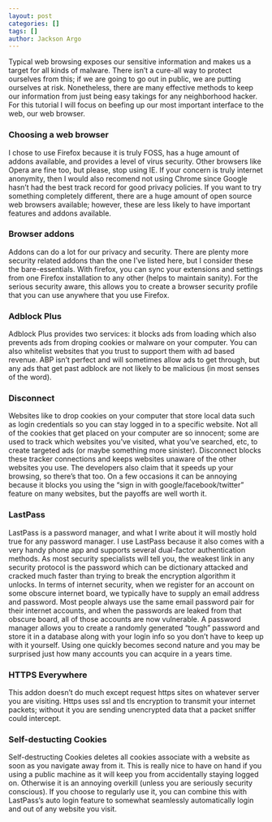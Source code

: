```yaml
---
layout: post
categories: []
tags: []
author: Jackson Argo
---
```



Typical web browsing exposes our sensitive information and makes us a target for all kinds of malware. There isn’t a cure-all way to protect ourselves from this; if we are going to go out in public, we are putting ourselves at risk. Nonetheless, there are many effective methods to keep our information from just being easy takings for any neighborhood hacker. For this tutorial I will focus on beefing up our most important interface to the web, our web browser.

### Choosing a web browser

I chose to use Firefox because it is truly FOSS, has a huge amount of addons available, and provides a level of virus security. Other browsers like Opera are fine too, but please, stop using IE. If your concern is truly internet anonymity, then I would also recomend not using Chrome since Google hasn’t had the best track record for good privacy policies. If you want to try something completely different, there are a huge amount of open source web browsers available; however, these are less likely to have important features and addons available.

### Browser addons
Addons can do a lot for our privacy and security. There are plenty more security related addons than the one I’ve listed here, but I consider these the bare-essentials. With firefox, you can sync your extensions and settings from one Firefox installation to any other (helps to maintain sanity). For the serious security aware, this allows you to create a browser security profile that you can use anywhere that you use Firefox.

### Adblock Plus
Adblock Plus provides two services: it blocks ads from loading which also prevents ads from droping cookies or malware on your computer. You can also whitelist websites that you trust to support them with ad based revenue. ABP isn’t perfect and will sometimes allow ads to get through, but any ads that get past adblock are not likely to be malicious (in most senses of the word).

### Disconnect
Websites like to drop cookies on your computer that store local data such as login credentials so you can stay logged in to a specific website. Not all of the cookies that get placed on your computer are so innocent; some are used to track which websites you’ve visited, what you’ve searched, etc, to create targeted ads (or maybe something more sinister). Disconnect blocks these tracker connections and keeps websites unaware of the other websites you use. The developers also claim that it speeds up your browsing, so there’s that too. On a few occasions it can be annoying because it blocks you using the “sign in with google/facebook/twitter” feature on many websites, but the payoffs are well worth it.

### LastPass
LastPass is a password manager, and what I write about it will mostly hold true for any password manager. I use LastPass because it also comes with a very handy phone app and supports several dual-factor authentication methods. As most security specialists will tell you, the weakest link in any security protocol is the password which can be dictionary attacked and cracked much faster than trying to break the encryption algorithm it unlocks. In terms of internet security, when we register for an account on some obscure internet board, we typically have to supply an email address and password. Most people always use the same email password pair for their internet accounts, and when the passwords are leaked from that obscure board, all of those accounts are now vulnerable. A password manager allows you to create a randomly generated “tough” password and store it in a database along with your login info so you don’t have to keep up with it yourself. Using one quickly becomes second nature and you may be surprised just how many accounts you can acquire in a years time.

### HTTPS Everywhere
This addon doesn’t do much except request https sites on whatever server you are visiting. Https uses ssl and tls encryption to transmit your internet packets; without it you are sending unencrypted data that a packet sniffer could intercept.

### Self-destucting Cookies
Self-destructing Cookies deletes all cookies associate with a website as soon as you navigate away from it. This is really nice to have on hand if you using a public machine as it will keep you from accidentally staying logged on. Otherwise it is an annoying overkill (unless you are seriously security conscious). If you choose to regularly use it, you can combine this with LastPass’s auto login feature to somewhat seamlessly automatically login and out of any website you visit.
